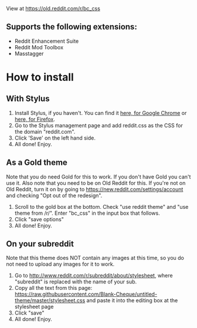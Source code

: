 View at https://old.reddit.com/r/bc_css

## Supports the following extensions:
* Reddit Enhancement Suite
* Reddit Mod Toolbox
* Masstagger

# How to install
## With Stylus
1. Install Stylus, if you haven't. You can find it [here, for Google Chrome](https://chrome.google.com/webstore/detail/stylus/clngdbkpkpeebahjckkjfobafhncgmne) or [here, for Firefox](https://addons.mozilla.org/en-US/firefox/addon/styl-us/).
2. Go to the Stylus management page and add reddit.css as the CSS for the domain "reddit.com".
3. Click 'Save' on the left hand side.
4. All done! Enjoy. 

## As a Gold theme
Note that you do need Gold for this to work. If you don't have Gold you can't use it. Also note that you need to be on Old Reddit for this. If you're not on Old Reddit, turn it on by going to https://new.reddit.com/settings/account and checking "Opt out of the redesign".
1. Scroll to the gold box at the bottom. Check "use reddit theme" and "use theme from /r/". Enter "bc_css" in the input box that follows. 
2. Click "save options"
3. All done! Enjoy. 

## On your subreddit
Note that this theme does NOT contain any images at this time, so you do not need to upload any images for it to work.
1. Go to http://www.reddit.com/r/subreddit/about/stylesheet, where "subreddit" is replaced with the name of your sub. 
2. Copy all the text from this page: https://raw.githubusercontent.com/Blank-Cheque/untitled-theme/master/stylesheet.css and paste it into the editing box at the stylesheet page
3. Click "save"
4. All done! Enjoy. 
